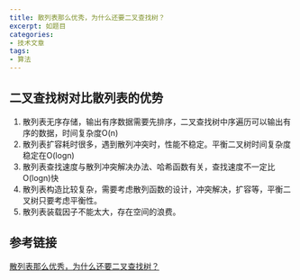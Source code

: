 ```yaml
---
title: 散列表那么优秀，为什么还要二叉查找树？
excerpt: 如题目
categories:
- 技术文章
tags:
- 算法
---
```


## 二叉查找树对比散列表的优势
1. 散列表无序存储，输出有序数据需要先排序，二叉查找树中序遍历可以输出有序的数据，时间复杂度O(n)
2. 散列表扩容耗时很多，遇到散列冲突时，性能不稳定。平衡二叉树时间复杂度稳定在O(logn)
3. 散列表查找速度与散列冲突解决办法、哈希函数有关，查找速度不一定比O(logn)快
4. 散列表构造比较复杂，需要考虑散列函数的设计，冲突解决，扩容等，平衡二叉树只要考虑平衡性。
5. 散列表装载因子不能太大，存在空间的浪费。

## 参考链接
[散列表那么优秀，为什么还要二叉查找树？](https://mp.weixin.qq.com/s/JNqGlOxG2xunannA8NzFgg)
